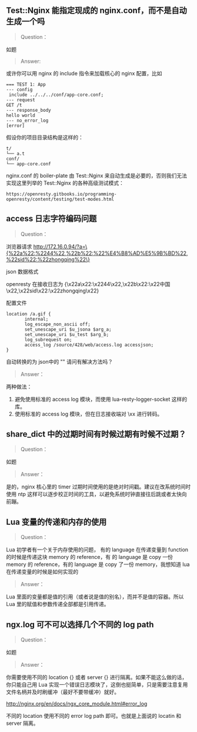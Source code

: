 ## Test::Nginx 能指定现成的 nginx.conf，而不是自动生成一个吗

> Question：

  如题

> Answer:

或许你可以用 nginx 的 include 指令来加载核心的 nginx 配置，比如

    === TEST 1: App
    --- config
     include ../../../conf/app-core.conf;
    --- request
    GET /t
    --- response_body
    hello world
    --- no_error_log
    [error]

假设你的项目目录结构是这样的：

    t/
    └── a.t
    conf/
    └── app-core.conf

nginx.conf 的 boiler-plate 由 Test::Nginx 来自动生成是必要的，否则我们无法实现这里列举的
Test::Nginx 的各种高级测试模式：

    https://openresty.gitbooks.io/programming-openresty/content/testing/test-modes.html

## access 日志字符编码问题

> Question：

浏览器请求
http://172.16.0.94/?a=\{%22a%22:%2244%22,%22b%22:%22%E4%B8%AD%E5%9B%BD%22,%22sid%22:%22zhongqing%22\}

json 数据格式

openresty
在接收日志为
{\x22a\x22:\x2244\x22,\x22b\x22:\x22中国\x22,\x22sid\x22:\x22zhongqing\x22}

配置文件

```nginx
location /a.gif {
       internal;
       log_escape_non_ascii off;
       set_unescape_uri $u_jsona $arg_a;
       set_unescape_uri $u_test $arg_b;
       log_subrequest on;
       access_log /source/428/web/access.log accessjson;
}
```

自动转换的为 json中的  ""
请问有解决方法吗？

> Answer：

两种做法：

1. 避免使用标准的 access log 模块，而使用 lua-resty-logger-socket 这样的库。
2. 使用标准的 access log 模块，但在日志接收端对 \xx 进行转码。

## share_dict 中的过期时间有时候过期有时候不过期？

> Question：

如题

> Answer：

是的，nginx 核心里的 timer 过期时间使用的是绝对时间戳。建议在改系统时间时使用 ntp
这样可以逐步校正时间的工具，以避免系统时钟直接往后跳或者太快向前蹦。

## Lua 变量的传递和内存的使用

> Question：

Lua 初学者有一个关于内存使用的问题，
有的 language 在传递变量到 function 的时候是传递这块 memory 的 reference，有
的 language 是 copy 一份 memory 的 reference，有的 language 是 copy 了一份
memory，我想知道 lua 在传递变量的时候是如何实现的

> Answer：

Lua 里面的变量都是值的引用（或者说是值的别名），而并不是值的容器。所以 Lua
里的赋值和参数传递全部都是引用传递。

## ngx.log 可不可以选择几个不同的 log path

> Question：

如题

> Answer：

你需要使用不同的 location {} 或者 server {} 进行隔离。如果不能这么做的话，你只能自己用 Lua
实现一个错误日志模块了，这倒也挺简单，只是需要注意复用文件名柄并及时刷缓冲（最好不要带缓冲）就好。

http://nginx.org/en/docs/ngx_core_module.html#error_log

不同的 location 使用不同的 error log path 即可。也就是上面说的 locatin 和server 隔离。


